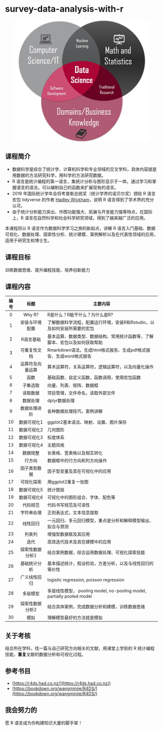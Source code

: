 # survey-data-analysis-with-r


<p style="text-align:center;"><img src="data_science.jpg" height="400px" width="450px"></p>



## 课程简介

- 数据科学是综合了统计学、计算机科学和专业领域的交叉学科，具体内容就是用数据的方法研究科学，用科学的方法研究数据。
- R 语言是统计编程的第一语言，集统计分析与图形显示于一体。通过学习和掌握语言的语法，可以编制自己的函数来扩展现有的语言。
- 2019 年国际统计学年会将考普斯总统奖（统计学界的诺贝尔奖）颁给 R 语言宏包 tidyverse 的作者  [Hadley Wickham](http://hadley.nz/)，说明 R 语言得到了学术界的充分认可。
- 由于统计分析能力突出、作图功能强大、拓展与开发能力强等特点，在国际上，R 语言在自然科学和社会科学研究领域，得到了越来越广泛的应用。

本课程将以 R 语言作为数据科学学习之旅的新起点，讲解 R 语言入门基础、数据可视化、数据处理、探索性分析、统计建模、案例解析以及在代表性领域的应用，适用于研究生和博士生。


## 课程目标
训练数据思维、提升编程技能、培养创新能力



## 课程内容 

| 编号 	|       标题       	| 主要内容                                                                     	|
|:----:	|:----------------:	|------------------------------------------------------------------------------	|
|   0  	|      Why R?      	| R是什么？R能干什么？为什么是R?                                               	|
|   1  	|  安装与环境配置  	| 了解数据科学流程，配置运行环境，安装R和Rstudio，以及如何安装所需要的宏包     	|
|   2  	|     R语言基础    	| 基本运算、数据类型、数据结构、常用统计函数等，了解脚本、宏包以及如何获取帮助 	|
|   3  	|   可重复性文档   	| Rmarkdown语法，生成html格式报告、生成pdf格式报告、生成word格式报告           	|
|   4  	| 运算符及向量运算 	| 算术运算符，关系运算符，逻辑运算符，以及向量化操作                           	|
|   5  	|       函数       	| 基础函数、自定义函数，函数调用，使用宏包函数                                 	|
|   6  	|     子集选取     	| 向量、列表、矩阵、数据框                                                     	|
|   7  	|     读取数据     	| 项目管理，文件命名，读取外部文件                                             	|
|   8  	|     数据处理     	| dplyr数据处理                                                                	|
|   9  	|   数据处理进阶   	| 各种数据处理技巧，案例讲解                                                   	|
|  10  	|    数据可视化1   	| ggplot2基本语法、映射、设置、图片保存                                        	|
|  11  	|    数据可视化2   	| 几何图形                                                                     	|
|  12  	|    数据可视化3   	| 标度体系                                                                     	|
|  13  	|    数据可视化4   	| 主题风格                                                                     	|
|  14  	|     数据规整     	| 长表格、宽表格以及相互转化                                                   	|
|  15  	|      行方向      	| 数据框中的行方向和列方向操作                                                 	|
|  16  	|   因子类型数据   	| 因子型变量及其在可视化中的应用                                               	|
|  17  	|    可视化探索    	| 用ggplot2重复一张图                                                          	|
|  18  	|    数据可视化5   	| 统计图层                                                                     	|
|  19  	|    数据可视化6   	| 可视化中的图形组合、字体、配色等                                             	|
|  20  	|     代码规范     	| 代码书写规范及可读性                                                         	|
|  21  	|    字符串处理    	| 正则表达式，文本信息提取                                                     	|
|  22  	|     线性回归     	| 一元回归、多元回归模型，重点是分析和解释模型输出、拟合与预测                 	|
|  23  	|      列表列      	| 增强型数据框及其应用                                                         	|
|  24  	|       迭代       	| 高效迭代技术及其在建模中的应用                                               	|
|  25  	|  探索性数据分析1 	| 结合案例数据，综合运用数据处理、可视化探索技能                               	|
|  26  	|   基础统计分析   	| 基本描述统计，假设检验，方差分析，以及与线性回归的等价性                     	|
|  27  	|   广义线性回归   	| logistic regression, poisson regression                                      	|
|  28  	|     多层模型     	| 多层线性模型， pooling model, no-pooling model, partially pooled model       	|
|  29  	|  探索性数据分析2 	| 结合具体案例，完成数据分析和建模，训练数据思维                               	|
|  30  	|       模拟       	| 理解模型最好的方法就是模拟                                                   	|



## 关于考核
结合所在学科，找一篇与自己研究方向相关的文献，用课堂上学到的 R 统计编程技能，**重复**文献的数据分析和可视化过程。



## 参考书目
- [https://r4ds.had.co.nz/](https://r4ds.had.co.nz/)
- [https://bookdown.org/wangminjie/R4DS/](https://bookdown.org/wangminjie/R4DS/)



## 我会努力的
愿 R 语言成为你构建知识大厦的脚手架！